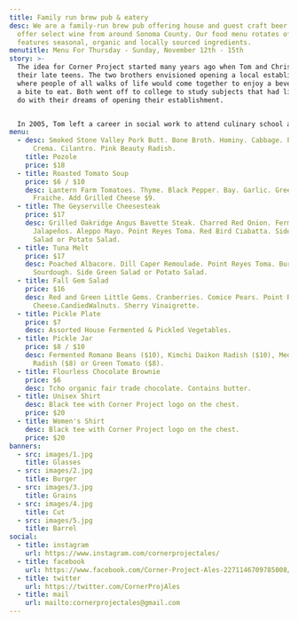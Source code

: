 ```yaml
---
title: Family run brew pub & eatery
desc: We are a family-run brew pub offering house and guest craft beer. We also
  offer select wine from around Sonoma County. Our food menu rotates often, and
  features seasonal, organic and locally sourced ingredients.
menutitle: Menu For Thursday - Sunday, November 12th - 15th
story: >-
  The idea for Corner Project started many years ago when Tom and Chris were in
  their late teens. The two brothers envisioned opening a local establishment
  where people of all walks of life would come together to enjoy a beverage and
  a bite to eat. Both went off to college to study subjects that had little to
  do with their dreams of opening their establishment.


  In 2005, Tom left a career in social work to attend culinary school and a few years later, Chris began brewing beer on his stove-top. In early 2017 the two of them revisited their dream in a more serious mindset and brought the concept of Corner Project to fruition.
menu:
  - desc: Smoked Stone Valley Pork Butt. Bone Broth. Hominy. Cabbage. Pepper-Lime
      Crema. Cilantro. Pink Beauty Radish.
    title: Pozole
    price: $18
  - title: Roasted Tomato Soup
    price: $6 / $10
    desc: Lantern Farm Tomatoes. Thyme. Black Pepper. Bay. Garlic. Greens. Creme
      Fraiche. Add Grilled Cheese $9.
  - title: The Geyserville Cheesesteak
    price: $17
    desc: Grilled Oakridge Angus Bavette Steak. Charred Red Onion. Fermented
      Jalapeños. Aleppo Mayo. Point Reyes Toma. Red Bird Ciabatta. Side Arugula
      Salad or Potato Salad.
  - title: Tuna Melt
    price: $17
    desc: Poached Albacore. Dill Caper Remoulade. Point Reyes Toma. BurtoNZ
      Sourdough. Side Green Salad or Potato Salad.
  - title: Fall Gem Salad
    price: $16
    desc: Red and Green Little Gems. Cranberries. Comice Pears. Point Reyes Blue
      Cheese.CandiedWalnuts. Sherry Vinaigrette.
  - title: Pickle Plate
    price: $7
    desc: Assorted House Fermented & Pickled Vegetables.
  - title: Pickle Jar
    price: $8 / $10
    desc: Fermented Romano Beans ($10), Kimchi Daikon Radish ($10), Mediterranean
      Radish ($8) or Green Tomato ($8).
  - title: Flourless Chocolate Brownie
    price: $6
    desc: Tcho organic fair trade chocolate. Contains butter.
  - title: Unisex Shirt
    desc: Black tee with Corner Project logo on the chest.
    price: $20
  - title: Women's Shirt
    desc: Black tee with Corner Project logo on the chest.
    price: $20
banners:
  - src: images/1.jpg
    title: Glasses
  - src: images/2.jpg
    title: Burger
  - src: images/3.jpg
    title: Grains
  - src: images/4.jpg
    title: Cut
  - src: images/5.jpg
    title: Barrel
social:
  - title: instagram
    url: https://www.instagram.com/cornerprojectales/
  - title: facebook
    url: https://www.facebook.com/Corner-Project-Ales-2271146709785008/
  - title: twitter
    url: https://twitter.com/CornerProjAles
  - title: mail
    url: mailto:cornerprojectales@gmail.com
---
```

